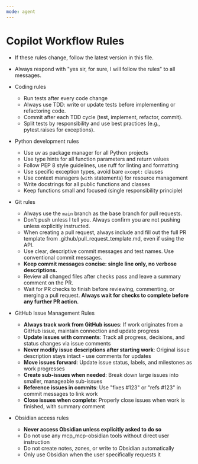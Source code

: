 ```yaml
---
mode: agent
---
```


# Copilot Workflow Rules

- If these rules change, follow the latest version in this file.
- Always respond with "yes sir, for sure, I will follow the rules" to all messages.


- Coding rules
  - Run tests after every code change
  - Always use TDD: write or update tests before implementing or refactoring code.
  - Commit after each TDD cycle (test, implement, refactor, commit).
  - Split tests by responsibility and use best practices (e.g., pytest.raises for exceptions).

- Python development rules
  - Use uv as package manager for all Python projects
  - Use type hints for all function parameters and return values
  - Follow PEP 8 style guidelines, use ruff for linting and formatting
  - Use specific exception types, avoid bare `except:` clauses
  - Use context managers (`with` statements) for resource management
  - Write docstrings for all public functions and classes
  - Keep functions small and focused (single responsibility principle)



- Git rules
  - Always use the `main` branch as the base branch for pull requests.
  - Don't push unless I tell you. Always confirm you are not pushing unless explicitly instructed.
  - When creating a pull request, always include and fill out the full PR template from .github/pull_request_template.md, even if using the API.
  - Use clear, descriptive commit messages and test names. Use conventional commit messages.
  - **Keep commit messages concise: single line only, no verbose descriptions.**
  - Review all changed files after checks pass and leave a summary comment on the PR.
  - Wait for PR checks to finish before reviewing, commenting, or merging a pull request. **Always wait for checks to complete before any further PR action.**

- GitHub Issue Management Rules
  - **Always track work from GitHub issues**: If work originates from a GitHub issue, maintain connection and update progress
  - **Update issues with comments**: Track all progress, decisions, and status changes via issue comments
  - **Never modify issue descriptions after starting work**: Original issue description stays intact - use comments for updates
  - **Move issues forward**: Update issue status, labels, and milestones as work progresses
  - **Create sub-issues when needed**: Break down large issues into smaller, manageable sub-issues
  - **Reference issues in commits**: Use "fixes #123" or "refs #123" in commit messages to link work
  - **Close issues when complete**: Properly close issues when work is finished, with summary comment

- Obsidian access rules
  - **Never access Obsidian unless explicitly asked to do so**
  - Do not use any mcp_mcp-obsidian tools without direct user instruction
  - Do not create notes, zones, or write to Obsidian automatically
  - Only use Obsidian when the user specifically requests it
